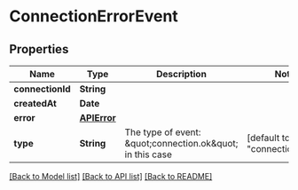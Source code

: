 # ConnectionErrorEvent

## Properties
Name | Type | Description | Notes
------------ | ------------- | ------------- | -------------
**connectionId** | **String** |  | 
**createdAt** | **Date** |  | 
**error** | [**APIError**](APIError.md) |  | 
**type** | **String** | The type of event: \&quot;connection.ok\&quot; in this case | [default to "connection.error"]

[[Back to Model list]](../README.md#documentation-for-models) [[Back to API list]](../README.md#documentation-for-api-endpoints) [[Back to README]](../README.md)


